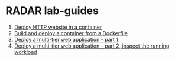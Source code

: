 # RADAR lab-guides

1. [Deploy HTTP website in a container](lab/1-deploy-website-container/deploy-website-container.md)
2. [Build and deploy a container from a Dockerfile](lab/2-build-container-from-Dockerfile/2-build-container-from-Dockerfile.md)
3. [Deploy a multi-tier web application - part 1](lab/3-deploy-multi-tier-web-application/deploy-multi-tier-web-application.md)
4. [Deploy a multi-tier web application - part 2, inspect the running workload](lab/4-inspect-running-application/inspect-running-application.md)
